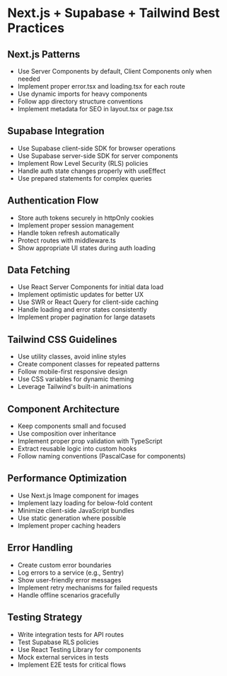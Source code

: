 # Next.js + Supabase + Tailwind Best Practices

## Next.js Patterns
- Use Server Components by default, Client Components only when needed
- Implement proper error.tsx and loading.tsx for each route
- Use dynamic imports for heavy components
- Follow app directory structure conventions
- Implement metadata for SEO in layout.tsx or page.tsx

## Supabase Integration
- Use Supabase client-side SDK for browser operations
- Use Supabase server-side SDK for server components
- Implement Row Level Security (RLS) policies
- Handle auth state changes properly with useEffect
- Use prepared statements for complex queries

## Authentication Flow
- Store auth tokens securely in httpOnly cookies
- Implement proper session management
- Handle token refresh automatically
- Protect routes with middleware.ts
- Show appropriate UI states during auth loading

## Data Fetching
- Use React Server Components for initial data load
- Implement optimistic updates for better UX
- Use SWR or React Query for client-side caching
- Handle loading and error states consistently
- Implement proper pagination for large datasets

## Tailwind CSS Guidelines
- Use utility classes, avoid inline styles
- Create component classes for repeated patterns
- Follow mobile-first responsive design
- Use CSS variables for dynamic theming
- Leverage Tailwind's built-in animations

## Component Architecture
- Keep components small and focused
- Use composition over inheritance
- Implement proper prop validation with TypeScript
- Extract reusable logic into custom hooks
- Follow naming conventions (PascalCase for components)

## Performance Optimization
- Use Next.js Image component for images
- Implement lazy loading for below-fold content
- Minimize client-side JavaScript bundles
- Use static generation where possible
- Implement proper caching headers

## Error Handling
- Create custom error boundaries
- Log errors to a service (e.g., Sentry)
- Show user-friendly error messages
- Implement retry mechanisms for failed requests
- Handle offline scenarios gracefully

## Testing Strategy
- Write integration tests for API routes
- Test Supabase RLS policies
- Use React Testing Library for components
- Mock external services in tests
- Implement E2E tests for critical flows
